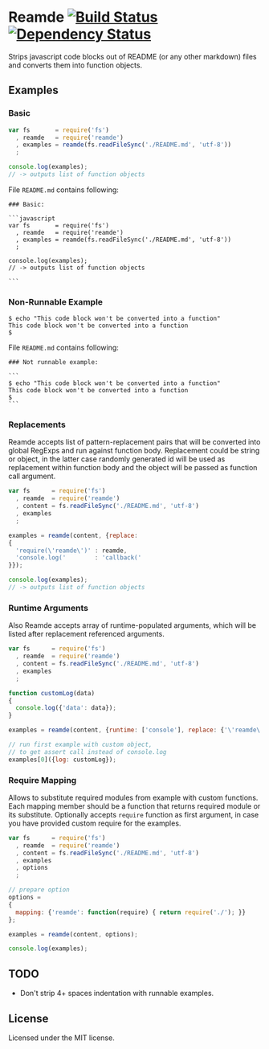 # Reamde [![Build Status](https://travis-ci.org/alexindigo/node-reamde.svg?branch=master)](https://travis-ci.org/alexindigo/node-reamde) [![Dependency Status](https://david-dm.org/alexindigo/node-reamde.svg?style=flat)](https://david-dm.org/alexindigo/node-reamde)

Strips javascript code blocks out of README (or any other markdown) files and converts them into function objects.

## Examples

### Basic

```javascript
var fs       = require('fs')
  , reamde   = require('reamde')
  , examples = reamde(fs.readFileSync('./README.md', 'utf-8'))
  ;

console.log(examples);
// -> outputs list of function objects

```

File `README.md` contains following:

    ### Basic:

    ```javascript
    var fs       = require('fs')
      , reamde   = require('reamde')
      , examples = reamde(fs.readFileSync('./README.md', 'utf-8'))
      ;

    console.log(examples);
    // -> outputs list of function objects

    ```


### Non-Runnable Example

```
$ echo "This code block won't be converted into a function"
This code block won't be converted into a function
$
```

File `README.md` contains following:

    ### Not runnable example:

    ```
    $ echo "This code block won't be converted into a function"
    This code block won't be converted into a function
    $
    ```

### Replacements

Reamde accepts list of pattern-replacement pairs that will be converted into global RegExps and run against function body. Replacement could be string or object, in the latter case randomly generated id will be used as replacement within function body and the object will be passed as function call argument.

```javascript
var fs      = require('fs')
  , reamde  = require('reamde')
  , content = fs.readFileSync('./README.md', 'utf-8')
  , examples
  ;

examples = reamde(content, {replace:
{
  'require(\'reamde\')' : reamde,
  'console.log('        : 'callback('
}});

console.log(examples);
// -> outputs list of function objects

```

### Runtime Arguments

Also Reamde accepts array of runtime-populated arguments, which will be listed after replacement referenced arguments.

```javascript
var fs      = require('fs')
  , reamde  = require('reamde')
  , content = fs.readFileSync('./README.md', 'utf-8')
  , examples
  ;

function customLog(data)
{
  console.log({'data': data});
}

examples = reamde(content, {runtime: ['console'], replace: {'\'reamde\'': '\'./\''}});

// run first example with custom object,
// to get assert call instead of console.log
examples[0]({log: customLog});

```

### Require Mapping

Allows to substitute required modules from example with custom functions. Each mapping member should be a function that returns required module or its substitute. Optionally accepts `require` function as first argument, in case you have provided custom require for the examples.

```javascript
var fs      = require('fs')
  , reamde  = require('reamde')
  , content = fs.readFileSync('./README.md', 'utf-8')
  , examples
  , options
  ;

// prepare option
options =
{
  mapping: {'reamde': function(require) { return require('./'); }}
};

examples = reamde(content, options);

console.log(examples);

```

## TODO

- Don't strip 4+ spaces indentation with runnable examples.

## License

Licensed under the MIT license.
